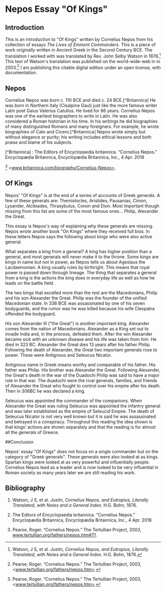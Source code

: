 # Nepos Essay "Of Kings"

## Introduction

This is an introduction to "Of Kings" written by Cornelius Nepos from his collection of essays *The Lives of Eminent Commanders*. This is a piece of work originally written in Ancient Greek in the Second Century BCE. The translation I worked with was translated by Rev. John Selby Watson in 1876.[^Watson] This text of Watson's translation was published on the world-wide-web in  in 2003.[^Online] I am publishing this citable digital edition under an open license, with documentation.

[^Watson]: Watson, J S, et al. *Justin, Cornelius Nepos, and Eutropius, Literally Translated, with Notes and a General Index*. H.G. Bohn, 1876.

[^Online]: Pearse, Roger. “Cornelius Nepos.” The Tertullian Project, 2003, <www.tertullian.org/fathers/nepos.htm>.

## Nepos

Cornelius Nepos was born c. 110 BCE and died c. 24 BCE.[^Britannica]  He was born in Northern Italy (Cisalpine Gaul) just like the more famous writer Latin poet Gaius Valerius Catullus.  He lived for 86 years.  Cornelius Nepos was one of the earliest biographers to write in Latin.  He was also considered a Roman historian in his time.  In his writings he did biographies of many distinguished Romans and many foreigners.  For example, he wrote biographies of Cato and Cicero.[^Britannica]  Nepos wrote simply but without elegance or purity; his writing includes ethical lessons and both praise and blame of his subjects.

[^Britannica] : The Editors of Encyclopaedia britannica. “Cornelius Nepos.” Encyclopædia Britannica, Encyclopædia Britannica, Inc., 4 Apr. 2018

[^Online] <www.britannica.com/biography/Cornelius-Nepos>.

## Of Kings

Nepos' "Of Kings" is at the end of a series of accounts of Greek generals.  A few of these generals are: Themistocles, Aristides,
Pausanias, Cimon, Lysander, Alcibiades, Thrasybulus, Conon and Dion.  Most important though missing from this list are some of the most famous ones… Philip, Alexander the Great.

This essay is Nepos's way of explaining why these generals are missing. Nepos wrote another book "On Kings" where they received full bios.  In these letters Nepos says the following about kings who were also active general.

What separates a king from a general?  A king has higher position than a general, and most generals will never make it to the throne.  Some kings are kings in name but not in power, as Nepos tells us about Ageslaus the Lacdaemonian.  A king usually rules by birthright. This means that royal power is passed down through lineage. The thing that separates a general from a king is the actions the king does in everyday life as well as how he leads on the battle field.  

The two kings that excelled more than the rest are the Macedonians, Philip and his son Alexander the Great. Philip was the founder of the unified Macedonian state.  In 336 BCE was assassinated by one of his seven bodyguards, and the rumor was he was killed because his wife Cleopatra offended the bodyguard.  

His son Alexander III ("the Great") is another important king.  Alexander comes from the nation of Macedonians.  Alexander as a King set out to invade India and, in the process, defeated them.  After the win Alexander became sick with an unknown disease and his life was taken from him.  He died in 323 BC.  Alexander the Great dies 13 years after his father Philip.  Following the death of Alexander, the Great two important generals rose to power.  These were Antignous and Seleucus Nicator.  

Antignous name in Greek means worthy and comparable of his father.  His father was Philip.  His brother was Alexander the Great.  Following Alexander, the Great's death in the war of the Duadochi Philip was said to have a major role in that war.  The duadochi were the rival generals, families, and friends of Alexander the Great who fought to control over his empire after his death.  Then in 306BC he was declared a king.  

Seleucus was appointed the commander of the companions.  When Alexander the Great was ruling Seleucus was appointed the infantry general and was later established as the empire of Seleucid Empire.  The death of Seleucus Nicator is not very well known but it is said he was assassinated and betrayed in a conspiracy.  Throughout this reading the idea shown is that kings’ actions are shown separately and that the reading is for almost all the generals of Greece.  

##Conclusion

Nepos' essay "Of Kings" does not focus on a single commander but on the category of "Greek generals".  These generals were also looked at as kings. Spartan kings were looked at as very powerful and influentially people.  Cornelius Nepos lead as a leader and is now looked to be very influential in Roman society as many years later we are still reading his work.    

## Bibliography

1. Watson, J S, et al. *Justin, Cornelius Nepos, and Eutropius, Literally Translated, with Notes and a General Index*. H.G. Bohn, 1876.

1.  The Editors of Encyclopaedia britannica. “Cornelius Nepos.” Encyclopædia Britannica, Encyclopædia Britannica,
Inc., 4 Apr. 2018

1. Pearse, Roger. “Cornelius Nepos.” The Tertullian Project, 2003, www.tertullian.org/fathers/nepos.htm#71.
